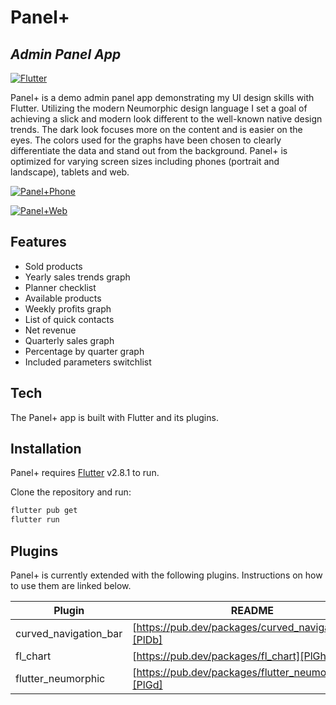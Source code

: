 # Panel+
## _Admin Panel App_

[![Flutter](https://upload.wikimedia.org/wikipedia/commons/1/17/Google-flutter-logo.png)](https://flutter.dev/showcase)


Panel+ is a demo admin panel app demonstrating my UI design skills with Flutter. Utilizing the modern Neumorphic design language I set a goal of achieving a slick and modern look different to the well-known native design trends. The dark look focuses more on the content and is easier on the eyes. The colors used for the graphs have been chosen to clearly differentiate the data and stand out from the background. Panel+ is optimized for varying screen sizes including phones (portrait and landscape), tablets and web.

[![Panel+Phone](https://i.ibb.co/znsy7ZB/Group-4.png)](https://i.ibb.co/znsy7ZB/Group-4.png)

[![Panel+Web](https://i.ibb.co/1fG51Xx/Group-3.png)](https://i.ibb.co/1fG51Xx/Group-3.png)


## Features

- Sold products
- Yearly sales trends graph
- Planner checklist
- Available products
- Weekly profits graph
- List of quick contacts
- Net revenue
- Quarterly sales graph
- Percentage by quarter graph
- Included parameters switchlist


## Tech

The Panel+ app is built with Flutter and its plugins. 


## Installation

Panel+ requires [Flutter](https://flutter.dev/showcase) v2.8.1 to run.

Clone the repository and run:

```sh
flutter pub get
flutter run
```

## Plugins

Panel+ is currently extended with the following plugins.
Instructions on how to use them are linked below.

| Plugin | README |
| ------ | ------ |
| curved_navigation_bar | [https://pub.dev/packages/curved_navigation_bar][PlDb] |
| fl_chart | [https://pub.dev/packages/fl_chart][PlGh] |
| flutter_neumorphic | [https://pub.dev/packages/flutter_neumorphic][PlGd] |


   [PlDb]: <https://pub.dev/packages/curved_navigation_bar>
   [PlGh]: <https://pub.dev/packages/fl_chart>
   [PlGd]: <https://pub.dev/packages/flutter_neumorphic>
